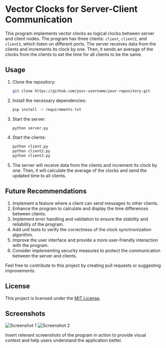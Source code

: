 # Vector Clocks for Server-Client Communication

This program implements vector clocks as logical clocks between server and client nodes. The program has three clients: `client`, `client2`, and `client3`, which listen on different ports. The server receives data from the clients and increments its clock by one. Then, it sends an average of the clocks from the clients to set the time for all clients to be the same.

## Usage

1. Clone the repository:

   ```bash
   git clone https://github.com/your-username/your-repository.git
   ```

2. Install the necessary dependencies:

   ```bash
   pip install -r requirements.txt
   ```

3. Start the server:

   ```bash
   python server.py
   ```

4. Start the clients:

   ```bash
   python client.py
   python client2.py
   python client3.py
   ```

5. The server will receive data from the clients and increment its clock by one. Then, it will calculate the average of the clocks and send the updated time to all clients.

## Future Recommendations

1. Implement a feature where a client can send messages to other clients.
2. Enhance the program to calculate and display the time differences between clients.
3. Implement error handling and validation to ensure the stability and reliability of the program.
4. Add unit tests to verify the correctness of the clock synchronization algorithm.
5. Improve the user interface and provide a more user-friendly interaction with the program.
6. Consider implementing security measures to protect the communication between the server and clients.

Feel free to contribute to this project by creating pull requests or suggesting improvements.

## License

This project is licensed under the [MIT License](LICENSE).

## Screenshots

![Screenshot 1](/path/to/screenshot-1.png)
![Screenshot 2](/path/to/screenshot-2.png)

Insert relevant screenshots of the program in action to provide visual context and help users understand the application better.
